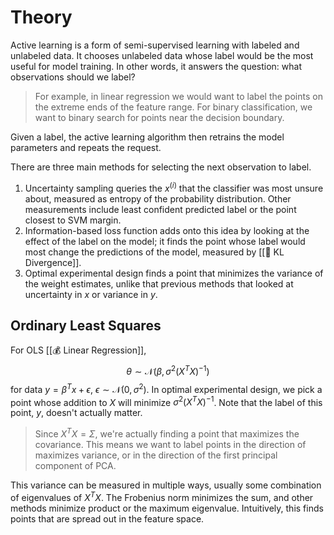 # Theory
Active learning is a form of semi-supervised learning with labeled and unlabeled data. It chooses unlabeled data whose label would be the most useful for model training. In other words, it answers the question: what observations should we label?

> For example, in linear regression we would want to label the points on the extreme ends of the feature range. For binary classification, we want to binary search for points near the decision boundary.

Given a label, the active learning algorithm then retrains the model parameters and repeats the request.

There are three main methods for selecting the next observation to label.
1. Uncertainty sampling queries the $x^{(i)}$ that the classifier was most unsure about, measured as entropy of the probability distribution. Other measurements include least confident predicted label or the point closest to SVM margin.
2. Information-based loss function adds onto this idea by looking at the effect of the label on the model; it finds the point whose label would most change the predictions of the model, measured by [[📏 KL Divergence]].
3. Optimal experimental design finds a point that minimizes the variance of the weight estimates, unlike that previous methods that looked at uncertainty in $x$ or variance in $y$.

## Ordinary Least Squares
For OLS [[💰 Linear Regression]], $$\theta \sim \mathcal{N}(\beta, \sigma^2(X^TX)^{-1})$$for data $y = \beta^Tx + \epsilon$, $\epsilon \sim \mathcal{N}(0, \sigma^2)$. In optimal experimental design, we pick a point whose addition to $X$ will minimize $\sigma^2 (X^TX)^{-1}$. Note that the label of this point, $y$, doesn't actually matter.

> Since $X^TX = \Sigma$, we're actually finding a point that maximizes the covariance. This means we want to label points in the direction of maximizes variance, or in the direction of the first principal component of PCA.

This variance can be measured in multiple ways, usually some combination of eigenvalues of $X^TX$. The Frobenius norm minimizes the sum, and other methods minimize product or the maximum eigenvalue. Intuitively, this finds points that are spread out in the feature space.